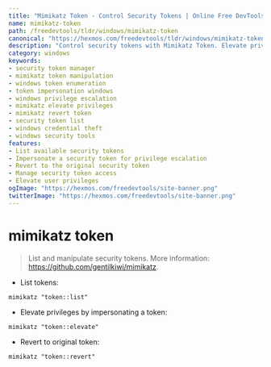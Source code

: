```yaml
---
title: "Mimikatz Token - Control Security Tokens | Online Free DevTools by Hexmos"
name: mimikatz-token
path: /freedevtools/tldr/windows/mimikatz-token
canonical: "https://hexmos.com/freedevtools/tldr/windows/mimikatz-token/"
description: "Control security tokens with Mimikatz Token. Elevate privileges, list tokens, and revert to original tokens. Free online tool, no registration required."
category: windows
keywords:
- security token manager
- mimikatz token manipulation
- windows token enumeration
- token impersonation windows
- windows privilege escalation
- mimikatz elevate privileges
- mimikatz revert token
- security token list
- windows credential theft
- windows security tools
features:
- List available security tokens
- Impersonate a security token for privilege escalation
- Revert to the original security token
- Manage security token access
- Elevate user privileges
ogImage: "https://hexmos.com/freedevtools/site-banner.png"
twitterImage: "https://hexmos.com/freedevtools/site-banner.png"
---
```


# mimikatz token

> List and manipulate security tokens.
> More information: <https://github.com/gentilkiwi/mimikatz>.

- List tokens:

`mimikatz "token::list"`

- Elevate privileges by impersonating a token:

`mimikatz "token::elevate"`

- Revert to original token:

`mimikatz "token::revert"`
